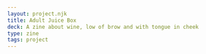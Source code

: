 ```yaml
---
layout: project.njk
title: Adult Juice Box
deck: A zine about wine, low of brow and with tongue in cheek
type: zine
tags: project
---
```



